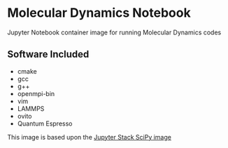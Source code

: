 # Molecular Dynamics Notebook
Jupyter Notebook container image for running Molecular Dynamics codes

## Software Included
- cmake 
- gcc 
- g++ 
- openmpi-bin 
- vim 
- LAMMPS
- ovito
- Quantum Espresso

This image is based upon the [Jupyter Stack SciPy image](https://github.com/jupyter/docker-stacks/tree/main/images/scipy-notebook)
